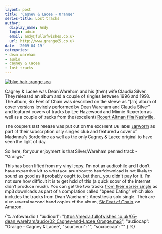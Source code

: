 ```yaml
---
layout: post
title: 'Cagney & Lacee - Orange'
series-title: Lost tracks
author:
  display_name: Andy
  login: admin
  email: andy@fullofwishes.co.uk
  url: http://www.grange85.co.uk
date: '2009-04-19'
categories:
- dean wareham
- audio
- cagney & lacee
- lost tracks
---
```

<p><a href="http://www.flickr.com/photos/sinorfavela/477271465/" title="blue hair orange sea by sinor favela / fotos voladoras, on Flickr"><img class="aligncenter" src="https://farm1.staticflickr.com/205/477271465_2394f20c4e_z.jpg?zz=1" alt="blue hair orange sea"></a></p>
<p>Cagney & Lacee was Dean Wareham and his (then) wife Claudia Silver. They released an album and a couple of singles between 1996 and 1998. The album, Six Feet of Chain was described on the sleeve as "[an] album of cover versions lovingly performed by Dean Wareham and Claudia Silver" and featured covers of tracks by Lee Hazlewood and Minnie Ripperton as well as a couple of tracks from the (excellent) <a href="http://en.wikipedia.org/wiki/Nashville_(1975_film)">Robert Altman film Nashville</a>.</p>
<p>The couple's last release was put out on the excellent UK label <a href="http://www.earwormrecords.com/">Earworm</a> as part of their subscription only singles club and featured a cover of Madonna's Borderline as well as the only Cagney & Lacee original to have seen the light of day.</p>
<p>So here, for your enjoyment is that Silver/Wareham penned track - "Orange."</p>
<p>This has been lifted from my vinyl copy. I'm not an audiophile and I don't have expensive kit so what you are about to hear/download is not likely to sound as good as it probably ought to, but then...you didn't pay for it. I'm not sure how difficult it is to get hold of this (a quick scour of the Internet didn't produce much). You can get the two tracks <a href="http://www.amazon.com/gp/product/B001W5N5P4?ie=UTF8&tag=aheadfullofwi-20&linkCode=as2&camp=1789&creative=390957&creativeASIN=B001W5N5P4">from their earlier single</a> as mp3 downloads as part of a compilation called "Speed Dating" which also includes the tracks from Dean Wareham's Anesthesia solo single. Their are also several second hand copies of the album, <a href="http://www.amazon.com/gp/product/B0000020AK?ie=UTF8&tag=aheadfullofwi-20&linkCode=as2&camp=1789&creative=390957&creativeASIN=B0000020AK">Six Feet of Chain</a>, on Amazon.</p>

 {% ahfowaudio {
  "audiourl": "https://media.fullofwishes.co.uk/05-dean_wareham/audio/02_Cagney-and-Lacee_Orange.mp3",
  "audiocap": "Orange - Cagney & Lacee",
  "sourceurl": "",
  "sourcecap": ""
  } %}

